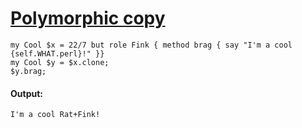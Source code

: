 [1]: http://rosettacode.org/wiki/Polymorphic_copy

# [Polymorphic copy][1]

```perl6
my Cool $x = 22/7 but role Fink { method brag { say "I'm a cool {self.WHAT.perl}!" }}
my Cool $y = $x.clone;
$y.brag;
```

#### Output:
```
I'm a cool Rat+Fink!
```
